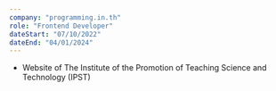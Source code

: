 ```yaml
---
company: "programming.in.th"
role: "Frontend Developer"
dateStart: "07/10/2022"
dateEnd: "04/01/2024"
---
```


- Website of The Institute of the Promotion of Teaching Science and Technology (IPST)
